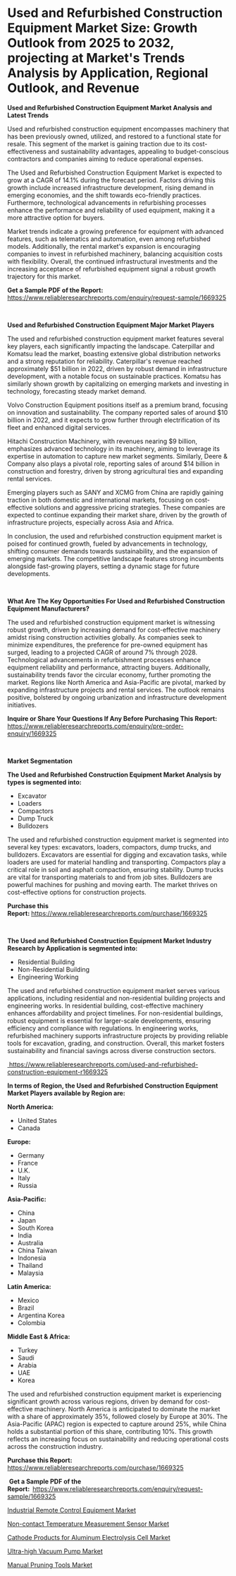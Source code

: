 <p><h1>Used and Refurbished Construction Equipment Market Size: Growth Outlook from 2025 to 2032, projecting at Market's Trends Analysis by Application, Regional Outlook, and Revenue</h1></p><p><strong>Used and Refurbished Construction Equipment Market Analysis and Latest Trends</strong></p>
<p><p>Used and refurbished construction equipment encompasses machinery that has been previously owned, utilized, and restored to a functional state for resale. This segment of the market is gaining traction due to its cost-effectiveness and sustainability advantages, appealing to budget-conscious contractors and companies aiming to reduce operational expenses.</p><p>The Used and Refurbished Construction Equipment Market is expected to grow at a CAGR of 14.1% during the forecast period. Factors driving this growth include increased infrastructure development, rising demand in emerging economies, and the shift towards eco-friendly practices. Furthermore, technological advancements in refurbishing processes enhance the performance and reliability of used equipment, making it a more attractive option for buyers. </p><p>Market trends indicate a growing preference for equipment with advanced features, such as telematics and automation, even among refurbished models. Additionally, the rental market's expansion is encouraging companies to invest in refurbished machinery, balancing acquisition costs with flexibility. Overall, the continued infrastructural investments and the increasing acceptance of refurbished equipment signal a robust growth trajectory for this market.</p></p>
<p><strong>Get a Sample PDF of the Report:&nbsp;</strong> <a href="https://www.reliableresearchreports.com/enquiry/request-sample/1669325?utm_campaign=33&utm_medium=2&utm_source=Github&utm_content=ia&utm_term=02032025&utm_id=used-and-refurbished-construction-equipment">https://www.reliableresearchreports.com/enquiry/request-sample/1669325</a></p>
<p>&nbsp;</p>
<p><strong>Used and Refurbished Construction Equipment Major Market Players</strong></p>
<p><p>The used and refurbished construction equipment market features several key players, each significantly impacting the landscape. Caterpillar and Komatsu lead the market, boasting extensive global distribution networks and a strong reputation for reliability. Caterpillar's revenue reached approximately $51 billion in 2022, driven by robust demand in infrastructure development, with a notable focus on sustainable practices. Komatsu has similarly shown growth by capitalizing on emerging markets and investing in technology, forecasting steady market demand.</p><p>Volvo Construction Equipment positions itself as a premium brand, focusing on innovation and sustainability. The company reported sales of around $10 billion in 2022, and it expects to grow further through electrification of its fleet and enhanced digital services.</p><p>Hitachi Construction Machinery, with revenues nearing $9 billion, emphasizes advanced technology in its machinery, aiming to leverage its expertise in automation to capture new market segments. Similarly, Deere & Company also plays a pivotal role, reporting sales of around $14 billion in construction and forestry, driven by strong agricultural ties and expanding rental services.</p><p>Emerging players such as SANY and XCMG from China are rapidly gaining traction in both domestic and international markets, focusing on cost-effective solutions and aggressive pricing strategies. These companies are expected to continue expanding their market share, driven by the growth of infrastructure projects, especially across Asia and Africa.</p><p>In conclusion, the used and refurbished construction equipment market is poised for continued growth, fueled by advancements in technology, shifting consumer demands towards sustainability, and the expansion of emerging markets. The competitive landscape features strong incumbents alongside fast-growing players, setting a dynamic stage for future developments.</p></p>
<p>&nbsp;</p>
<p><strong>What Are The Key Opportunities For Used and Refurbished Construction Equipment Manufacturers?</strong></p>
<p><p>The used and refurbished construction equipment market is witnessing robust growth, driven by increasing demand for cost-effective machinery amidst rising construction activities globally. As companies seek to minimize expenditures, the preference for pre-owned equipment has surged, leading to a projected CAGR of around 7% through 2028. Technological advancements in refurbishment processes enhance equipment reliability and performance, attracting buyers. Additionally, sustainability trends favor the circular economy, further promoting the market. Regions like North America and Asia-Pacific are pivotal, marked by expanding infrastructure projects and rental services. The outlook remains positive, bolstered by ongoing urbanization and infrastructure development initiatives.</p></p>
<p><strong>Inquire or Share Your Questions If Any Before Purchasing This Report:</strong> <a href="https://www.reliableresearchreports.com/enquiry/pre-order-enquiry/1669325?utm_campaign=33&utm_medium=2&utm_source=Github&utm_content=ia&utm_term=02032025&utm_id=used-and-refurbished-construction-equipment">https://www.reliableresearchreports.com/enquiry/pre-order-enquiry/1669325</a></p>
<p>&nbsp;</p>
<p><strong>Market Segmentation</strong></p>
<p><strong>The Used and Refurbished Construction Equipment Market Analysis by types is segmented into:</strong></p>
<p><ul><li>Excavator</li><li>Loaders</li><li>Compactors</li><li>Dump Truck</li><li>Bulldozers</li></ul></p>
<p><p>The used and refurbished construction equipment market is segmented into several key types: excavators, loaders, compactors, dump trucks, and bulldozers. Excavators are essential for digging and excavation tasks, while loaders are used for material handling and transporting. Compactors play a critical role in soil and asphalt compaction, ensuring stability. Dump trucks are vital for transporting materials to and from job sites. Bulldozers are powerful machines for pushing and moving earth. The market thrives on cost-effective options for construction projects.</p></p>
<p><strong>Purchase this Report:&nbsp;</strong><a href="https://www.reliableresearchreports.com/purchase/1669325?utm_campaign=33&utm_medium=2&utm_source=Github&utm_content=ia&utm_term=02032025&utm_id=used-and-refurbished-construction-equipment">https://www.reliableresearchreports.com/purchase/1669325</a></p>
<p>&nbsp;</p>
<p><strong>The Used and Refurbished Construction Equipment Market Industry Research by Application is segmented into:</strong></p>
<p><ul><li>Residential Building</li><li>Non-Residential Building</li><li>Engineering Working</li></ul></p>
<p><p>The used and refurbished construction equipment market serves various applications, including residential and non-residential building projects and engineering works. In residential building, cost-effective machinery enhances affordability and project timelines. For non-residential buildings, robust equipment is essential for larger-scale developments, ensuring efficiency and compliance with regulations. In engineering works, refurbished machinery supports infrastructure projects by providing reliable tools for excavation, grading, and construction. Overall, this market fosters sustainability and financial savings across diverse construction sectors.</p></p>
<p><a href="https://www.reliableresearchreports.com/used-and-refurbished-construction-equipment-r1669325?utm_campaign=33&utm_medium=2&utm_source=Github&utm_content=ia&utm_term=02032025&utm_id=used-and-refurbished-construction-equipment">&nbsp;https://www.reliableresearchreports.com/used-and-refurbished-construction-equipment-r1669325</a></p>
<p><strong>In terms of Region, the Used and Refurbished Construction Equipment Market Players available by Region are:</strong></p>
<p>
    <p> <strong> North America: </strong>
        <ul>
            <li>United States</li>
            <li>Canada</li>
        </ul>
        </p> 
    <p> <strong> Europe: </strong>
        <ul>
            <li>Germany</li>
            <li>France</li>
            <li>U.K.</li>
            <li>Italy</li>
            <li>Russia</li>
        </ul>
        </p> 
    <p> <strong> Asia-Pacific: </strong>
        <ul>
            <li>China</li>
            <li>Japan</li>
            <li>South Korea</li>
            <li>India</li>
            <li>Australia</li>
            <li>China Taiwan</li>
            <li>Indonesia</li>
            <li>Thailand</li>
            <li>Malaysia</li>
        </ul>
        </p> 
    <p> <strong> Latin America: </strong>
        <ul>
            <li>Mexico</li>
            <li>Brazil</li>
            <li>Argentina Korea</li>
            <li>Colombia</li>
        </ul>
        </p> 
    <p> <strong> Middle East & Africa: </strong>
        <ul>
            <li>Turkey</li>
            <li>Saudi</li>
            <li>Arabia</li>
            <li>UAE</li>
            <li>Korea</li>
        </ul>
    </p>
    </p>
<p><p>The used and refurbished construction equipment market is experiencing significant growth across various regions, driven by demand for cost-effective machinery. North America is anticipated to dominate the market with a share of approximately 35%, followed closely by Europe at 30%. The Asia-Pacific (APAC) region is expected to capture around 25%, while China holds a substantial portion of this share, contributing 10%. This growth reflects an increasing focus on sustainability and reducing operational costs across the construction industry.</p></p>
<p><strong>Purchase this Report: </strong><a href="https://www.reliableresearchreports.com/purchase/1669325?utm_campaign=33&utm_medium=2&utm_source=Github&utm_content=ia&utm_term=02032025&utm_id=used-and-refurbished-construction-equipment">https://www.reliableresearchreports.com/purchase/1669325</a></p>
<p>&nbsp;<strong>Get a Sample PDF of the Report:&nbsp;&nbsp;</strong><a href="https://www.reliableresearchreports.com/enquiry/request-sample/1669325?utm_campaign=33&utm_medium=2&utm_source=Github&utm_content=ia&utm_term=02032025&utm_id=used-and-refurbished-construction-equipment">https://www.reliableresearchreports.com/enquiry/request-sample/1669325</a></p>
<p><strong></strong></p>
<p><p><a href="https://github.com/balapopepi/Market-Research-Report-List-1/blob/main/industrial-remote-control-equipment-market.md?utm_campaign=33&utm_medium=2&utm_source=Github&utm_content=ia&utm_term=02032025&utm_id=used-and-refurbished-construction-equipment">Industrial Remote Control Equipment Market</a></p><p><a href="https://github.com/azorrotutus/Market-Research-Report-List-1/blob/main/non-contact-temperature-measurement-sensor-market.md?utm_campaign=33&utm_medium=2&utm_source=Github&utm_content=ia&utm_term=02032025&utm_id=used-and-refurbished-construction-equipment">Non-contact Temperature Measurement Sensor Market</a></p><p><a href="https://github.com/storcweithzg/Market-Research-Report-List-1/blob/main/cathode-products-for-aluminum-electrolysis-cell-market.md?utm_campaign=33&utm_medium=2&utm_source=Github&utm_content=ia&utm_term=02032025&utm_id=used-and-refurbished-construction-equipment">Cathode Products for Aluminum Electrolysis Cell Market</a></p><p><a href="https://github.com/spoorsusama/Market-Research-Report-List-1/blob/main/ultra-high-vacuum-pump-market.md?utm_campaign=33&utm_medium=2&utm_source=Github&utm_content=ia&utm_term=02032025&utm_id=used-and-refurbished-construction-equipment">Ultra-high Vacuum Pump Market</a></p><p><a href="https://github.com/lynlynyusay/Market-Research-Report-List-1/blob/main/manual-pruning-tools-market.md?utm_campaign=33&utm_medium=2&utm_source=Github&utm_content=ia&utm_term=02032025&utm_id=used-and-refurbished-construction-equipment">Manual Pruning Tools Market</a></p></p>